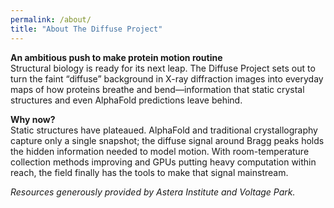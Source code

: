 ```yaml
---
permalink: /about/
title: "About The Diffuse Project"
---
```

**An ambitious push to make protein motion routine**<br>
Structural biology is ready for its next leap. The Diffuse Project sets out to turn the faint “diffuse” background in X-ray diffraction images into everyday maps of how proteins breathe and bend—information that static crystal structures and even AlphaFold predictions leave behind.

**Why now?**<br>
Static structures have plateaued. AlphaFold and traditional crystallography capture only a single snapshot; the diffuse signal around Bragg peaks holds the hidden information needed to model motion. With room-temperature collection methods improving and GPUs putting heavy computation within reach, the field finally has the tools to make that signal mainstream.


*Resources generously provided by Astera Institute and Voltage Park.* 